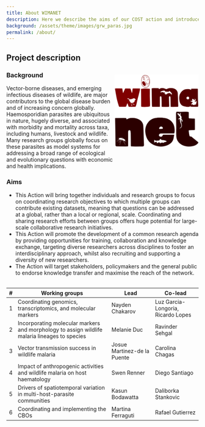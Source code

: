```yaml
---
title: About WIMANET
description: Here we describe the aims of our COST action and introduce the six working groups.
background: /assets/theme/images/grw_paras.jpg
permalink: /about/
---
```


## Project description
### Background 
<img alt="logo" src="../assets/theme/images/logo-big.png" width="220" align="right" style="position: relative; top: -27px;">
Vector-borne diseases, and emerging infectious diseases of wildlife, are major contributors to the global disease burden and of increasing concern globally. Haemosporidian parasites are ubiquitous in nature, hugely diverse, and associated with morbidity and mortality across taxa, including humans, livestock and wildlife. Many research groups globally focus on these parasites as model systems for addressing a broad range of ecological and evolutionary questions with economic and health implications. 

### Aims
- This Action will bring together individuals and research groups to focus on coordinating research objectives to which multiple groups can contribute existing datasets, meaning that questions can be addressed at a global, rather than a local or regional, scale. Coordinating and sharing research efforts between groups offers huge potential for large-scale collaborative research initiatives. 
- This Action will promote the development of a common research agenda by providing opportunities for training, collaboration and knowledge exchange, targeting diverse researchers across disciplines to foster an interdisciplinary approach, whilst also recruiting and supporting a diversity of new researchers. 
- The Action will target stakeholders, policymakers and the general public to endorse knowledge transfer and maximise the reach of the network.
<br/><br/>

| #  | Working groups      | Lead  | Co-lead | 
| -----  | ----------- | ----------- | ----------- | 
| 1  | Coordinating genomics, transcriptomics, and molecular markers      | Nayden Chakarov  | Luz Garcia-Longoria, Ricardo Lopes  |
| 2  | Incorporating molecular markers and morphology to assign wildlife malaria lineages to species   | Melanie Duc  | Ravinder Sehgal |
| 3  | Vector transmission success in wildlife malaria     | Josue Martinez-de la Puente  |  Carolina Chagas |
| 4  | Impact of anthropogenic activities and wildlife malaria on host haematology   | Swen Renner  | Diego Santiago |
| 5  | Drivers of spatiotemporal variation in multi-host-parasite communities      | Kasun Bodawatta  | Daliborka Stankovic |
| 6  | Coordinating and implementing the CBOs   | Martina Ferraguti  | Rafael Gutierrez |
